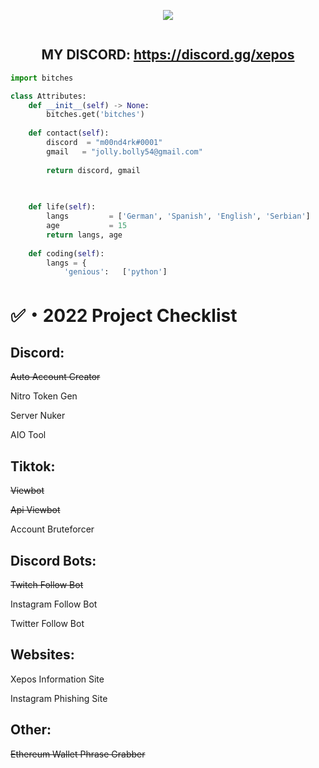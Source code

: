 <!-- Hi skid <3 -->

<p align="center"> 
  <kbd>
<img src="https://cdn.discordapp.com/attachments/990017210984595516/1004079150421782618/06495CDE-4AF5-44F5-83E0-EED6EBABC279.jpeg"></img>
  </kbd>
</p>

<!-- <p align="center">
    <img alt="" src=https://img.shields.io/github/stars/xtekky?style=for-the-badge&?affiliations=OWNER%2CCOLLABORATOR />
    <img alt="" src=https://komarev.com/ghpvc/?username=xtekky&style=for-the-badge />
</p> -->

<p href="https://discord.gg/xepos" align="center">
    <img alt="" src=https://lanyard.cnrad.dev/api/840541540203626516v/>
</p>

<h2 align="center">MY DISCORD: <a href="https://discord.gg/xepos">https://discord.gg/xepos</a></h2>

```python
import bitches

class Attributes:
	def __init__(self) -> None:
		bitches.get('bitches')
		
	def contact(self):
	    discord  = "m00nd4rk#0001"
	    gmail   = "jolly.bolly54@gmail.com"
	    
	    return discord, gmail

	
	
	def life(self):
		langs         = ['German', 'Spanish', 'English', 'Serbian']
		age           = 15
		return langs, age
		
	def coding(self):
		langs = {
			'genious':   ['python']
```

# ✅・2022 Project Checklist

## Discord:

<del>Auto Account Creator</del>

Nitro Token Gen

Server Nuker

AIO Tool


## Tiktok:

<del>Viewbot</del>

<del>Api Viewbot</del>

Account Bruteforcer

## Discord Bots:

<del>Twitch Follow Bot</del>

Instagram Follow Bot

Twitter Follow Bot

## Websites:

Xepos Information Site

Instagram Phishing Site

## Other:
<del>Ethereum Wallet Phrase Grabber</del>


